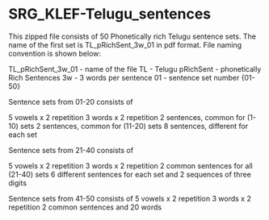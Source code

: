 # SRG_KLEF-Telugu_sentences

This zipped file consists of 50 Phonetically rich Telugu sentence sets.
The name of the first set is TL_pRichSent_3w_01 in pdf format.
File naming convention is shown below:

TL_pRichSent_3w_01	- name of the file
TL         - Telugu 
pRichSent  - phonetically Rich Sentences 
3w         - 3 words per sentence
01         - sentence set number {01-50}


Sentence sets from 01-20 consists of 

5 vowels x 2 repetition
3 words  x 2 repetition
2 sentences, common for (1-10) sets
2 sentences, common for (11-20) sets
8 sentences, different for each set


Sentence sets from 21-40 consists of 

5 vowels x 2 repetition
3 words  x 2 repetition
2 common sentences for all (21-40) sets
6 different sentences for each set and
2 sequences of three digits


Sentence sets from 41-50 consists of 
5 vowels x 2 repetition
3 words  x 2 repetition
2 common sentences and
20 words
